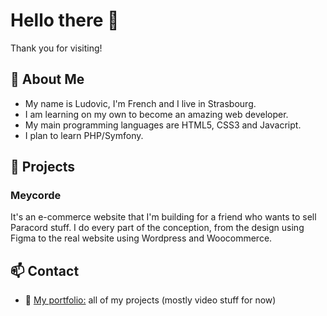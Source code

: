 # Hello there 👋

Thank you for visiting!

## 💬 About Me

* My name is Ludovic, I'm French and I live in Strasbourg.
* I am learning on my own to become an amazing web developer.
* My main programming languages are HTML5, CSS3 and Javacript.
* I plan to learn PHP/Symfony.

## 🔭 Projects

### Meycorde

It's an e-commerce website that I'm building for a friend who wants to sell Paracord stuff.
I do every part of the conception, from the design using Figma to the real website using Wordpress and Woocommerce.

## 📫 Contact

* 🎨 [My portfolio:](https://ludovic-lefieux.fr) all of my projects (mostly video stuff for now)

